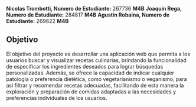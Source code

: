   **Nicolas Trombotti, Numero de Estudiante:** 267736 **M4B**
  **Joaquin Rega, Numero de Estudiante:** 284817 **M4B**
  **Agustin Robaina, Numero de Estudiante:** 269622 **M4B**

  ## Objetivo
  
El objetivo del proyecto es desarrollar una aplicación web que permita a los usuarios buscar y visualizar recetas culinarias, brindando la funcionalidad de especificar los ingredientes deseados para lograr búsquedas personalizadas. Además, se ofrece la capacidad de indicar cualquier patología o preferencia dietética, como vegetarianismo o veganismo, para así filtrar y recomendar recetas adecuadas, facilitando de esta manera la exploración y preparación de comidas adaptadas a las necesidades y preferencias individuales de los usuarios.
